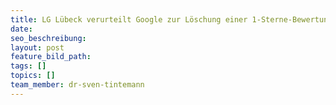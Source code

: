 ```yaml
---
title: LG Lübeck verurteilt Google zur Löschung einer 1-Sterne-Bewertung
date:
seo_beschreibung:
layout: post
feature_bild_path:
tags: []
topics: []
team_member: dr-sven-tintemann
---
```

